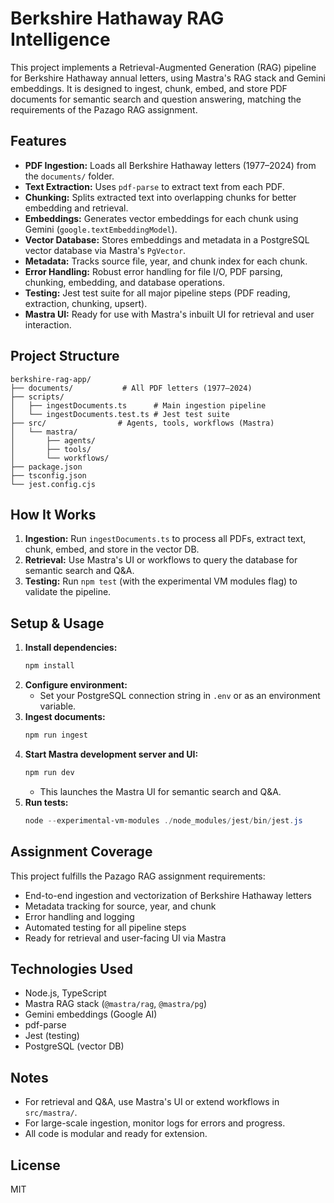 # Berkshire Hathaway RAG Intelligence

This project implements a Retrieval-Augmented Generation (RAG) pipeline for Berkshire Hathaway annual letters, using Mastra's RAG stack and Gemini embeddings. It is designed to ingest, chunk, embed, and store PDF documents for semantic search and question answering, matching the requirements of the Pazago RAG assignment.

## Features
- **PDF Ingestion:** Loads all Berkshire Hathaway letters (1977–2024) from the `documents/` folder.
- **Text Extraction:** Uses `pdf-parse` to extract text from each PDF.
- **Chunking:** Splits extracted text into overlapping chunks for better embedding and retrieval.
- **Embeddings:** Generates vector embeddings for each chunk using Gemini (`google.textEmbeddingModel`).
- **Vector Database:** Stores embeddings and metadata in a PostgreSQL vector database via Mastra's `PgVector`.
- **Metadata:** Tracks source file, year, and chunk index for each chunk.
- **Error Handling:** Robust error handling for file I/O, PDF parsing, chunking, embedding, and database operations.
- **Testing:** Jest test suite for all major pipeline steps (PDF reading, extraction, chunking, upsert).
- **Mastra UI:** Ready for use with Mastra's inbuilt UI for retrieval and user interaction.

## Project Structure
```
berkshire-rag-app/
├── documents/           # All PDF letters (1977–2024)
├── scripts/
│   ├── ingestDocuments.ts      # Main ingestion pipeline
│   └── ingestDocuments.test.ts # Jest test suite
├── src/                # Agents, tools, workflows (Mastra)
│   └── mastra/
│       ├── agents/
│       ├── tools/
│       └── workflows/
├── package.json
├── tsconfig.json
└── jest.config.cjs
```

## How It Works
1. **Ingestion:** Run `ingestDocuments.ts` to process all PDFs, extract text, chunk, embed, and store in the vector DB.
2. **Retrieval:** Use Mastra's UI or workflows to query the database for semantic search and Q&A.
3. **Testing:** Run `npm test` (with the experimental VM modules flag) to validate the pipeline.

## Setup & Usage
1. **Install dependencies:**
   ```powershell
   npm install
   ```
2. **Configure environment:**
   - Set your PostgreSQL connection string in `.env` or as an environment variable.
3. **Ingest documents:**
   ```powershell
   npm run ingest
   ```
4. **Start Mastra development server and UI:**
   ```powershell
   npm run dev
   ```
   - This launches the Mastra UI for semantic search and Q&A.
5. **Run tests:**
   ```powershell
   node --experimental-vm-modules ./node_modules/jest/bin/jest.js
   ```

## Assignment Coverage
This project fulfills the Pazago RAG assignment requirements:
- End-to-end ingestion and vectorization of Berkshire Hathaway letters
- Metadata tracking for source, year, and chunk
- Error handling and logging
- Automated testing for all pipeline steps
- Ready for retrieval and user-facing UI via Mastra

## Technologies Used
- Node.js, TypeScript
- Mastra RAG stack (`@mastra/rag`, `@mastra/pg`)
- Gemini embeddings (Google AI)
- pdf-parse
- Jest (testing)
- PostgreSQL (vector DB)

## Notes
- For retrieval and Q&A, use Mastra's UI or extend workflows in `src/mastra/`.
- For large-scale ingestion, monitor logs for errors and progress.
- All code is modular and ready for extension.

## License
MIT
